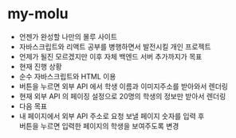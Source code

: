 # my-molu
- 언젠가 완성할 나만의 몰루 사이트
- 자바스크립트와 리액트 공부를 병행하면서 발전시킬 개인 프로젝트
- 언제가 될진 모르겠지만 이후 자체 백엔드 서버 추가까지가 목표
- 현재 진행 상황
 - 순수 자바스크립트와 HTML 이용
 - 버튼을 누르면 외부 API 에서 학생 이름과 이미지주소를 받아와서 렌더링
 - 현재 외부 API 의 페이징 설정으로 20명의 학생의 정보만 받아서 렌더링
- 다음 목표
 - 내 페이지에서 외부 API 주소로 요청 보낼 페이지 숫자를 입력 후<br/>
  버튼을 누르면 입력한 페이지의 학생을 보여주도록 변경
